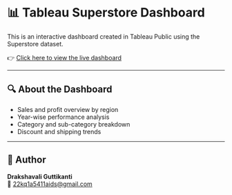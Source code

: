# 📊 Tableau Superstore Dashboard

This is an interactive dashboard created in Tableau Public using the Superstore dataset.

👉 [Click here to view the live dashboard](https://public.tableau.com/app/profile/drakshavali.guttikanti/viz/SUPERSTOREINTERACTIVEDASHBOARD_17177824798030_17180840083120/Dashboard1?publish=yes)

---

## 🔍 About the Dashboard

- Sales and profit overview by region
- Year-wise performance analysis
- Category and sub-category breakdown
- Discount and shipping trends

---

## 👤 Author

**Drakshavali Guttikanti**  
📧 [22kq1a5411aids@gmail.com](mailto:22kq1a5411aids@gmail.com)

